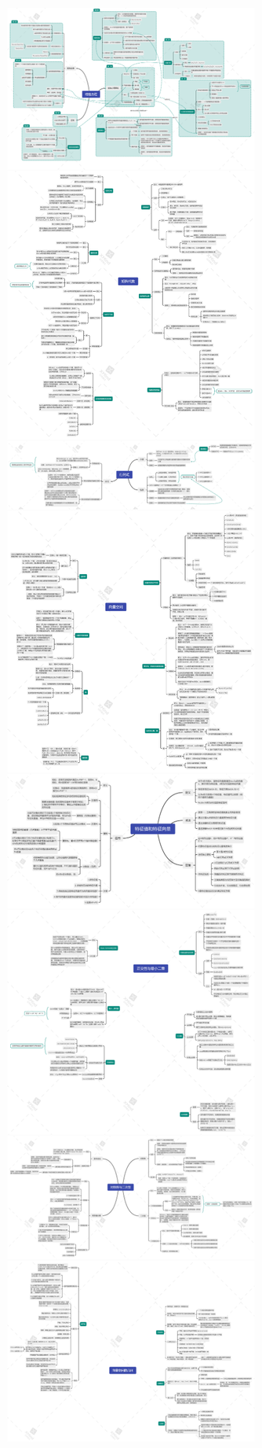 ![](思维导图/1-线性方程组.png)
![](思维导图/2-矩阵代数.png)
![](思维导图/3-行列式.png)
![](思维导图/4-向量空间.png)
![](思维导图/5-特征值和特征向量.png)
![](思维导图/6-正交性与最小二乘.png)
![](思维导图/7-对称阵与二次型.png)
![](思维导图/8-向量空间的几何.png)